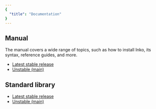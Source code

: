 ```yaml
---
{
  "title": "Documentation"
}
---
```


## Manual

The manual covers a wide range of topics, such as how to install Inko, its
syntax, reference guides, and more.

- [Latest stable release](https://docs.inko-lang.org/manual/latest/)
- [Unstable (main)](https://docs.inko-lang.org/manual/main/)

## Standard library

- [Latest stable release](https://docs.inko-lang.org/std/latest/)
- [Unstable (main)](https://docs.inko-lang.org/std/main/)
